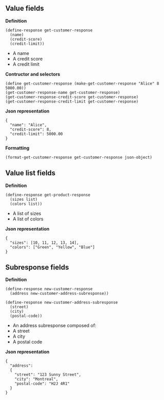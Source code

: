 
Value fields
------------

__Definition__

    (define-response get-customer-response
      (name)
      (credit-score)
      (credit-limit))

- A name
- A credit score
- A credit limit

__Contructor and selectors__

    (define get-customer-response (make-get-customer-response "Alice" 8 5000.00))
    (get-customer-response-name get-customer-response)
    (get-customer-response-credit-score get-customer-response)
    (get-customer-response-credit-limit get-customer-response)

__Json representation__

    {
      "name": "Alice",
      "credit-score": 8,
      "credit-limit": 5000.00
    }

__Formatting__

    (format-get-customer-response get-customer-response json-object)

Value list fields
-----------------

__Definition__

    (define-response get-product-response
      (sizes list)
      (colors list))

- A list of sizes
- A list of colors

__Json representation__

    {
      "sizes": [10, 11, 12, 13, 14],
      "colors": ["Green", "Yellow", "Blue"]
    }

Subresponse fields
-----------------

__Definition__

    (define-response new-customer-response
      (address new-customer-address-subresponse))

    (define-response new-customer-address-subresponse
      (street)
      (city)
      (postal-code))

- An address subresponse composed of:
 - A street
 - A city
 - A postal code

__Json representation__

    {
      "address":
      {
        "street": "123 Sunny Street",
        "city": "Montreal",
        "postal-code": "H2J 4R1"
      }
    }
